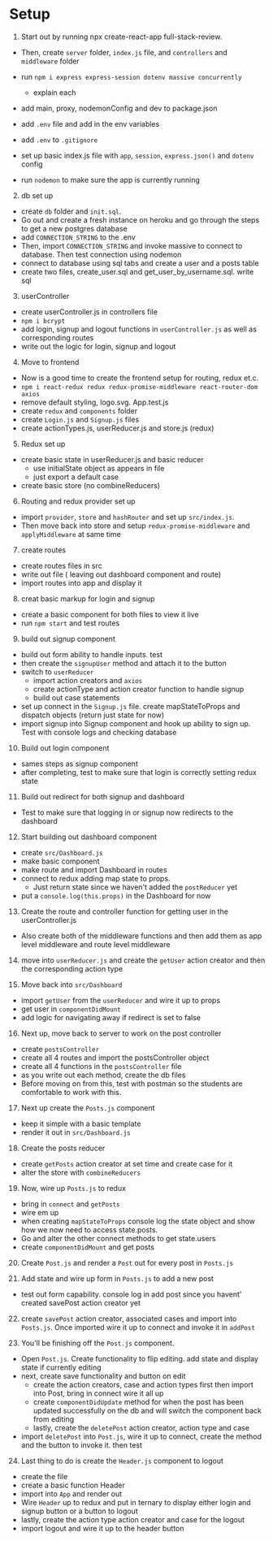 # Setup

1. Start out by running npx create-react-app full-stack-review.

- Then, create `server` folder, `index.js` file, and `controllers` and `middleware` folder

- run `npm i express express-session dotenv massive concurrently`
  - explain each
- add main, proxy, nodemonConfig and dev to package.json
- add `.env` file and add in the env variables
- add `.env` to `.gitignore`
- set up basic index.js file with `app`, `session`, `express.json()` and `dotenv` config
- run `nodemon` to make sure the app is currently running

2. db set up

- create `db` folder and `init.sql`.
- Go out and create a fresh instance on heroku and go through the steps to get a new postgres database
- add `CONNECTION_STRING` to the .env
- Then, import `CONNECTION_STRING` and invoke massive to connect to database. Then test connection using nodemon
- connect to database using sql tabs and create a user and a posts table
- create two files, create_user.sql and get_user_by_username.sql. write sql

3. userController

- create userController.js in controllers file
- `npm i bcrypt`
- add login, signup and logout functions in `userController.js` as well as corresponding routes
- write out the logic for login, signup and logout

4. Move to frontend

- Now is a good time to create the frontend setup for routing, redux et.c.
- `npm i react-redux redux redux-promise-middleware react-router-dom axios`
- remove default styling, logo.svg. App.test.js
- create `redux` and `components` folder
- create `Login.js` and `Signup.js` files
- create actionTypes.js, userReducer.js and store.js (redux)

5. Redux set up

- create basic state in userReducer.js and basic reducer
  - use initialState object as appears in file
  - just export a default case
- create basic store (no combineReducers)

6. Routing and redux provider set up

- import `provider`, `store` and `hashRouter` and set up `src/index.js`.
- Then move back into store and setup `redux-promise-middleware` and `applyMiddleware` at same time

7. create routes

- create routes files in src
- write out file ( leaving out dashboard component and route)
- import routes into app and display it

8. creat basic markup for login and signup

- create a basic component for both files to view it live
- run `npm start` and test routes

9. build out signup component

- build out form ability to handle inputs. test
- then create the `signupUser` method and attach it to the button
- switch to `userReducer`
  - import action creators and `axios`
  - create actionType and action creator function to handle signup
  - build out case statements
- set up connect in the `Signup.js` file. create mapStateToProps and dispatch objects (return just state for now)
- import signup into Signup component and hook up ability to sign up. Test with console logs and checking database

10. Build out login component

- sames steps as signup component
- after completing, test to make sure that login is correctly setting redux state

11. Build out redirect for both signup and dashboard

- Test to make sure that logging in or signup now redirects to the dashboard

12. Start building out dashboard component

- create `src/Dashboard.js`
- make basic component
- make route and import Dashboard in routes
- connect to redux adding map state to props.
  - Just return state since we haven't added the `postReducer` yet
- put a `console.log(this.props)` in the Dashboard for now

13. Create the route and controller function for getting user in the userController.js

- Also create both of the middleware functions and then add them as app level middleware and route level middleware

14. move into `userReducer.js` and create the `getUser` action creator and then the corresponding action type

15. Move back into `src/Dashboard`

- import `getUser` from the `userReducer` and wire it up to props
- get user in `componentDidMount`
- add logic for navigating away if redirect is set to false

16. Next up, move back to server to work on the post controller

- create `postsController`
- create all 4 routes and import the postsController object
- create all 4 functions in the `postsController` file
- as you write out each method, create the db files
- Before moving on from this, test with postman so the students are comfortable to work with this.

17. Next up create the `Posts.js` component

- keep it simple with a basic template
- render it out in `src/Dashboard.js`

18. Create the posts reducer

- create `getPosts` action creator at set time and create case for it
- alter the store with `combineReducers`

19. Now, wire up `Posts.js` to redux

- bring in `connect` and `getPosts`
- wire em up
- when creating `mapStateToProps` console log the state object and show how we now need to access state.posts.
- Go and alter the other connect methods to get state.users
- create `componentDidMount` and get posts

20. Create `Post.js` and render a `Post` out for every post in `Posts.js`

21. Add state and wire up form in `Posts.js` to add a new post

- test out form capability. console log in add post since you havent' created savePost action creator yet

22. create `savePost` action creator, associated cases and import into `Posts.js`. Once imported wire it up to connect and invoke it in `addPost`

23. You'll be finishing off the `Post.js` component.

- Open `Post.js`. Create functionality to flip editing. add state and display state if currently editing
- next, create save functionality and button on edit
  - create the action creators, case and action types first then import into Post, bring in connect wire it all up
  - create `componentDidUpdate` method for when the post has been updated successfully on the db and will switch the component back from editing
  - lastly, create the `deletePost` action creator, action type and case
- import `deletePost` into `Post.js`, wire it up to connect, create the method and the button to invoke it. then test

24. Last thing to do is create the `Header.js` component to logout

- create the file
- create a basic function Header
- import into `App` and render out
- Wire `Header` up to redux and put in ternary to display either login and signup button or a button to logout
- lastly, create the action type action creator and case for the logout
- import logout and wire it up to the header button
